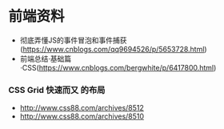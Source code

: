 # 前端资料
- 彻底弄懂JS的事件冒泡和事件捕获(https://www.cnblogs.com/qq9694526/p/5653728.html)
- 前端总结·基础篇·CSS(https://www.cnblogs.com/bergwhite/p/6417800.html)

### CSS Grid 快速而又 的布局
- http://www.css88.com/archives/8512
- http://www.css88.com/archives/8510
